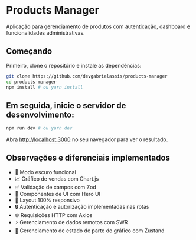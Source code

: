 # Products Manager

Aplicação para gerenciamento de produtos com autenticação, dashboard e funcionalidades administrativas.

## Começando

Primeiro, clone o repositório e instale as dependências:

```bash
git clone https://github.com/devgabrielassis/products-manager
cd products-manager
npm install # ou yarn install
```

## Em seguida, inicie o servidor de desenvolvimento:

```bash
npm run dev # ou yarn dev
```

Abra [http://localhost:3000](http://localhost:3000) no seu navegador para ver o resultado.

## Observações e diferenciais implementados

- 🌙 Modo escuro funcional
- 📈 Gráfico de vendas com Chart.js
- ✅ Validação de campos com Zod
- 🎨 Componentes de UI com Hero UI
- 📱 Layout 100% responsivo
- 🔒 Autenticação e autorização implementadas nas rotas
- 🌐 Requisições HTTP com Axios
- ⚡ Gerenciamento de dados remotos com SWR
- 🧠 Gerenciamento de estado de parte do gráfico com Zustand
